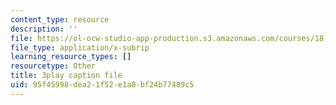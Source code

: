 ```yaml
---
content_type: resource
description: ''
file: https://ol-ocw-studio-app-production.s3.amazonaws.com/courses/18-01sc-single-variable-calculus-fall-2010/95f45998dea21f52e1a8bf24b77489c5_sRIDVAcoG5A.srt
file_type: application/x-subrip
learning_resource_types: []
resourcetype: Other
title: 3play caption file
uid: 95f45998-dea2-1f52-e1a8-bf24b77489c5
---
```

